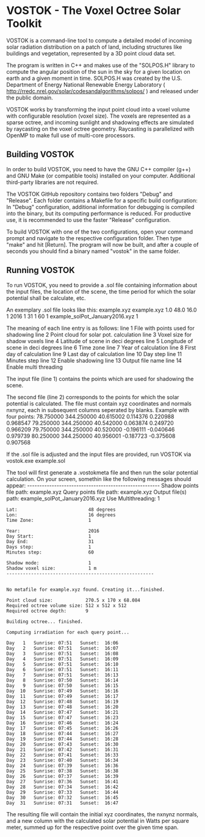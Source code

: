# VOSTOK - The Voxel Octree Solar Toolkit
VOSTOK is a command-line tool to compute a detailed model of incoming solar radiation distribution on a patch of land, including structures like buildings and vegetation, represented by a 3D point cloud data set. 

The program is written in C++ and makes use of the "SOLPOS.H" library to compute the angular position of the sun in the sky for a given location on earth and a given moment in time. SOLPOS.H was created by the U.S. Department of Energy National Renewable Energy Laboratory ( http://rredc.nrel.gov/solar/codesandalgorithms/solpos/ ) and released under the public domain.

VOSTOK works by transforming the input point cloud into a voxel volume with configurable resolution (voxel size). The voxels are represented as a sparse octree, and incoming sunlight and shadowing effects are simulated by raycasting on the voxel octree geometry. Raycasting is parallelized with OpenMP to make full use of multi-core processors.

## Building VOSTOK
In order to build VOSTOK, you need to have the GNU C++ compiler (g++) and GNU Make (or compatible tools) installed on your computer. Additional third-party libraries are not required.

The VOSTOK GitHub repository contains two folders "Debug" and "Release". Each folder contains a Makefile for a specific build configuration: In "Debug" configuration, additional information for debugging is compiled into the binary, but its computing performance is reduced. For productive use, it is recommended to use the faster "Release" configuration. 

To build VOSTOK with one of the two configurations, open your command prompt and navigate to the respective configuration folder. Then type "make" and hit [Return]. The program will now be built, and after a couple of seconds you should find a binary named "vostok" in the same folder.

## Running VOSTOK

To run VOSTOK, you need to provide a .sol file containing information about the input files, the location of the scene, the time period for which the solar potential shall be calculate, etc.

An exemplary .sol file looks like this:
    example.xyz
    example.xyz
    1.0
    48.0
    16.0
    1
    2016
    1
    31
    1
    60
    1
    example_solPot_January2016.xyz
    1

The meaning of each line entry is as follows:
    line 1	File with points used for shadowing
    line 2	Point cloud for solar pot. calculation
    line 3	Voxel size for shadow voxels
    line 4	Latitude of scene in deci degrees
    line 5	Longitude of scene in deci degrees
    line 6	Time zone
    line 7	Year of calculation
    line 8	First day of calculation
    line 9	Last day of calculation
    line 10	Day step
    line 11	Minutes step
    line 12	Enable shadowing
    line 13	Output file name
    line 14	Enable multi threading

The input file (line 1) contains the points which are used for shadowing the scene.

The second file (line 2) corresponds to the points for which the solar potential is calculated. The file must contain xyz coordinates and normals nxnynz, each in subsequent columns seperated by blanks. Example with four points:
    78.750000 344.250000 40.615002 0.114376 0.220988 0.968547
    79.250000 344.250000 40.542000 0.063874 0.249720 0.966209
    79.750000 344.250000 40.520000 -0.196111 -0.040646 0.979739
    80.250000 344.250000 40.956001 -0.187723 -0.375608 0.907568

If the .sol file is adjusted and the input files are provided, run VOSTOK via
    vostok.exe example.sol

The tool will first generate a .vostokmeta file and then run the solar potential calculation. On your screen, somethin like the following messages should appear:
    ------------------------------------------------------
    Shadow points file path:      example.xyz
    Query points file path:       example.xyz
    Output file(s) path:          example_solPot_January2016.xyz
    Use Multithreading:           1
    
    Lat:                          48 degrees
    Lon:                          16 degrees
    Time Zone:                    1
    
    Year:                         2016
    Day Start:                    1
    Day End:                      31
    Days step:                    1
    Minutes step:                 60
    
    Shadow mode:                  1
    Shadow voxel size:            1 m
    ------------------------------------------------------
    
    
    No metafile for example.xyz found. Creating it...finished.
    
    Point cloud size:            270.5 x 170 x 68.084
    Required octree volume size: 512 x 512 x 512
    Required octree depth:       9
    
    Building octree... finished.
    
    Computing irradiation for each query point...
    
    Day   1   Sunrise: 07:51   Sunset:  16:06
    Day   2   Sunrise: 07:51   Sunset:  16:07
    Day   3   Sunrise: 07:51   Sunset:  16:08
    Day   4   Sunrise: 07:51   Sunset:  16:09
    Day   5   Sunrise: 07:51   Sunset:  16:10
    Day   6   Sunrise: 07:51   Sunset:  16:11
    Day   7   Sunrise: 07:51   Sunset:  16:13
    Day   8   Sunrise: 07:50   Sunset:  16:14
    Day   9   Sunrise: 07:50   Sunset:  16:15
    Day  10   Sunrise: 07:49   Sunset:  16:16
    Day  11   Sunrise: 07:49   Sunset:  16:17
    Day  12   Sunrise: 07:48   Sunset:  16:19
    Day  13   Sunrise: 07:48   Sunset:  16:20
    Day  14   Sunrise: 07:47   Sunset:  16:21
    Day  15   Sunrise: 07:47   Sunset:  16:23
    Day  16   Sunrise: 07:46   Sunset:  16:24
    Day  17   Sunrise: 07:45   Sunset:  16:26
    Day  18   Sunrise: 07:44   Sunset:  16:27
    Day  19   Sunrise: 07:44   Sunset:  16:28
    Day  20   Sunrise: 07:43   Sunset:  16:30
    Day  21   Sunrise: 07:42   Sunset:  16:31
    Day  22   Sunrise: 07:41   Sunset:  16:33
    Day  23   Sunrise: 07:40   Sunset:  16:34
    Day  24   Sunrise: 07:39   Sunset:  16:36
    Day  25   Sunrise: 07:38   Sunset:  16:38
    Day  26   Sunrise: 07:37   Sunset:  16:39
    Day  27   Sunrise: 07:36   Sunset:  16:41
    Day  28   Sunrise: 07:34   Sunset:  16:42
    Day  29   Sunrise: 07:33   Sunset:  16:44
    Day  30   Sunrise: 07:32   Sunset:  16:45
    Day  31   Sunrise: 07:31   Sunset:  16:47

The resulting file will contain the initial xyz coordinates, the nxnynz normals, and a new column with the calculated solar potential in Watts per square meter, summed up for the respective point over the given time span.
